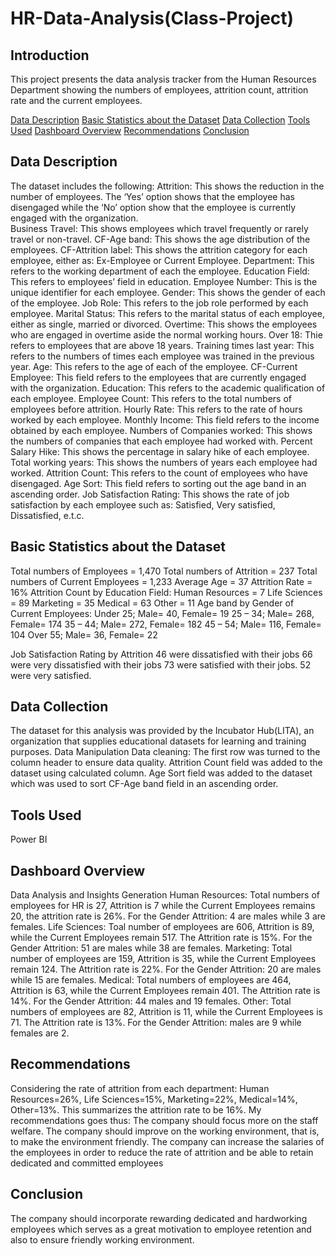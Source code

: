# HR-Data-Analysis(Class-Project)

## Introduction
This project presents the data analysis tracker from the Human Resources Department showing the numbers of employees, attrition count, attrition rate and the current employees.

[Data Description](#Data-Description)
[Basic Statistics about the Dataset](#Basic-Statistics-about-the-Dataset)
[Data Collection](#Data-Collection)
[Tools Used](#Tools-Used)
[Dashboard Overview](#Dashboard-Overview)
[Recommendations](#Recommendations)
[Conclusion](#Conclusion)



## Data Description
The dataset includes the following:
Attrition: This shows the reduction in the number of employees. The ‘Yes’ option shows that the employee has disengaged while the ‘No’ option show that the employee is currently engaged with the organization.  
Business Travel: This shows employees which travel frequently or rarely travel or non-travel.
CF-Age band: This shows the age distribution of the employees.
CF-Attrition label: This shows the attrition category for each employee, either as: Ex-Employee or Current Employee.
Department: This refers to the working department of each the employee.
Education Field: This refers to employees’ field in education.
Employee Number: This is the unique identifier for each employee.
Gender: This shows the gender of each of the employee.
Job Role: This refers to the job role performed by each employee.
Marital Status: This refers to the marital status of each employee, either as single, married or divorced.
Overtime: This shows the employees who are engaged in overtime aside the normal working hours.
Over 18: Thie refers to employees that are above 18 years.
Training times last year: This refers to the numbers of times each employee was trained in the previous year.
Age: This refers to the age of each of the employee.
CF-Current Employee: This field refers to the employees that are currently engaged with the organization.
Education: This refers to the academic qualification of each employee.
Employee Count: This refers to the total numbers of employees before attrition.
Hourly Rate: This refers to the rate of hours worked by each employee.
Monthly Income: This field refers to the income obtained by each employee.
Numbers of Companies worked: This shows the numbers of companies that each employee had worked with.
Percent Salary Hike: This shows the percentage in salary hike of each employee.
Total working years: This shows the numbers of years each employee had worked.
Attrition Count: This refers to the count of employees who have disengaged.
Age Sort: This field refers to sorting out the age band in an ascending order.
Job Satisfaction Rating: This shows the rate of job satisfaction by each employee such as: Satisfied, Very satisfied, Dissatisfied, e.t.c.

## Basic Statistics about the Dataset
Total numbers of Employees = 1,470
Total numbers of Attrition = 237
Total numbers of Current Employees = 1,233
Average Age = 37
Attrition Rate = 16%
Attrition Count by Education Field:
Human Resources = 7
Life Sciences = 89
Marketing = 35
Medical = 63
Other = 11
Age band by Gender of Current Employees:
Under 25; Male= 40, Female= 19
25 – 34; Male= 268, Female= 174
35 – 44; Male= 272, Female= 182
45 – 54; Male= 116, Female= 104
Over 55; Male= 36, Female= 22


Job Satisfaction Rating by Attrition
46 were dissatisfied with their jobs
66 were very dissatisfied with their jobs
73 were satisfied with their jobs.
52 were very satisfied.

## Data Collection
The dataset for this analysis was provided by the Incubator Hub(LITA), an organization that supplies educational datasets for learning and training purposes.
Data Manipulation
Data cleaning:
The first row was turned to the column header to ensure data quality.
Attrition Count field was added to the dataset using calculated column.
Age Sort field was added to the dataset which was used to sort CF-Age band field in an ascending order.

## Tools Used
Power BI

## Dashboard Overview

Data Analysis and Insights Generation
Human Resources: Total numbers of employees for HR is 27, Attrition is 7 while the Current Employees remains 20, the attrition rate is 26%. For the Gender Attrition: 4 are males while 3 are females.
Life Sciences: Toal number of employees are 606, Attrition is 89, while the Current Employees remain 517. The Attrition rate is 15%. For the Gender Attrition: 51 are males while 38 are females.
Marketing: Total number of employees are 159, Attrition is 35, while the Current Employees remain 124. The Attrition rate is 22%. For the Gender Attrition: 20 are males while 15 are females.
Medical: Total numbers of employees are 464, Attrition is 63, while the Current Employees remain 401.
The Attrition rate is 14%. For the Gender Attrition: 44 males and 19 females.
Other: Total numbers of employees are 82, Attrition is 11, while the Current Employees is 71. The Attrition rate is 13%. For the Gender Attrition: males are 9 while females are 2.
## Recommendations
Considering the rate of attrition from each department: 
Human Resources=26%, Life Sciences=15%, Marketing=22%, Medical=14%, Other=13%. This summarizes the attrition rate to be 16%. My recommendations goes thus:
The company should focus more on the staff welfare.
The company should improve on the working environment, that is, to make the environment friendly.
The company can increase the salaries of the employees in order to reduce the rate of attrition and be able to retain dedicated and committed employees
## Conclusion
The company should incorporate rewarding dedicated and hardworking employees which serves as a great motivation to employee retention and also to ensure friendly working environment.












